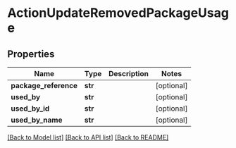 # ActionUpdateRemovedPackageUsage

## Properties
Name | Type | Description | Notes
------------ | ------------- | ------------- | -------------
**package_reference** | **str** |  | [optional] 
**used_by** | **str** |  | [optional] 
**used_by_id** | **str** |  | [optional] 
**used_by_name** | **str** |  | [optional] 

[[Back to Model list]](../README.md#documentation-for-models) [[Back to API list]](../README.md#documentation-for-api-endpoints) [[Back to README]](../README.md)

